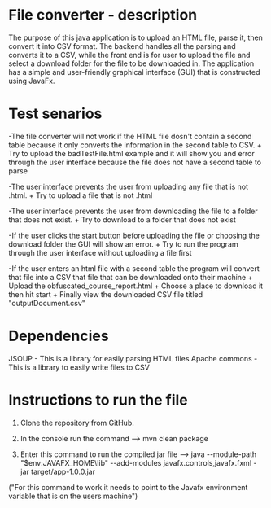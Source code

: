 # File converter - description

The purpose of this java application is to upload an HTML file, parse it, then convert it into CSV format.
The backend handles all the parsing and converts it to a CSV, while the front end is for user to upload the file and select a download folder for the file to be downloaded in.
The application has a simple and user-friendly graphical interface (GUI) that is constructed using JavaFx.

# Test senarios 

-The file converter will not work if the HTML file dosn't contain a second table because it only converts the information in the second table to CSV.
    + Try to upload the badTestFile.html example and it will show you and error through the user interface because the file does not have a second table to parse

-The user interface prevents the user from uploading any file that is not .html.
    + Try to upload a file that is not .html

-The user interface prevents the user from downloading the file to a folder that does not exist.
    + Try to download to a folder that does not exist

-If the user clicks the start button before uploading the file or choosing the download folder the GUI will show an error.
    + Try to run the program through the user interface without uploading a file first

-If the user enters an html file with a second table the program will convert that file into a CSV that file that can be downloaded onto their machine
    + Upload the obfuscated_course_report.html 
    + Choose a place to download it then hit start
    + Finally view the downloaded CSV file titled "outputDocument.csv"


# Dependencies

JSOUP - This is a library for easily parsing HTML files
Apache commons - This is a library to easily write files to CSV

# Instructions to run the file

1. Clone the repository from GitHub.

2. In the console run the command --> mvn clean package

3. Enter this command to run the compiled jar file --> java --module-path "$env:JAVAFX_HOME\lib" --add-modules javafx.controls,javafx.fxml -jar target/app-1.0.0.jar 

("For this command to work it needs to point to the Javafx environment variable that is on the users machine")

